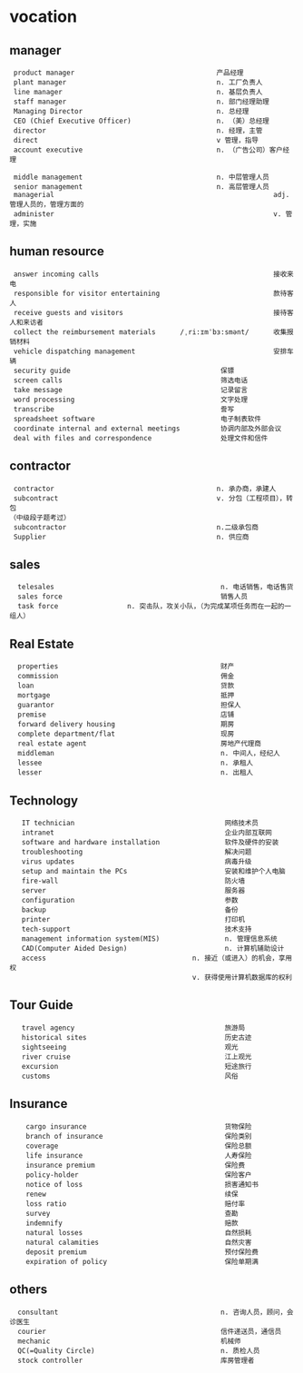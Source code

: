 # vocation
## manager
     product manager                                   产品经理
     plant manager                                     n. 工厂负责人
     line manager                                      n. 基层负责人
     staff manager                                     n. 部门经理助理
     Managing Director                                 n. 总经理
     CEO (Chief Executive Officer)                     n. （美）总经理 
     director                                          n. 经理，主管
     direct                                            v 管理，指导
     account executive                                 n. （广告公司）客户经理

     middle management                                 n. 中层管理人员
     senior management                                 n. 高层管理人员
     managerial                                                      adj. 管理人员的，管理方面的
     administer                                                      v. 管理，实施

## human resource 
     answer incoming calls                                           接收来电
     responsible for visitor entertaining                            款待客人
     receive guests and visitors                                     接待客人和来访者
     collect the reimbursement materials      /ˌri:ɪmˈbɜ:smənt/      收集报销材料
     vehicle dispatching management                                  安排车辆 
     security guide                                     保镖
     screen calls                                       筛选电话
     take message                                       记录留言
     word processing                                    文字处理    
     transcribe                                         誊写
     spreadsheet software                               电子制表软件
     coordinate internal and external meetings          协调内部及外部会议
     deal with files and correspondence                 处理文件和信件

## contractor
     contractor                                        n. 承办商，承建人 
     subcontract                                       v. 分包（工程项目），转包
    （中级段子题考过）
     subcontractor                                     n.二级承包商
     Supplier                                          n. 供应商

## sales
      telesales                                         n. 电话销售，电话售货
      sales force                                       销售人员
      task force                 n. 突击队，攻关小队，（为完成某项任务而在一起的一组人）

## Real Estate
      properties                                        财产
      commission                                        佣金
      loan                                              贷款
      mortgage                                          抵押
      guarantor                                         担保人
      premise                                           店铺
      forward delivery housing                          期房
      complete department/flat                          现房
      real estate agent                                 房地产代理商
      middleman                                         n. 中间人，经纪人 
      lessee                                            n. 承租人
      lesser                                            n. 出租人    
   
## Technology
       IT technician                                     网络技术员
       intranet                                          企业内部互联网
       software and hardware installation                软件及硬件的安装
       troubleshooting                                   解决问题
       virus updates                                     病毒升级
       setup and maintain the PCs                        安装和维护个人电脑
       fire-wall                                         防火墙
       server                                            服务器
       configuration                                     参数
       backup                                            备份
       printer                                           打印机
       tech-support                                      技术支持
       management information system(MIS)                n. 管理信息系统
       CAD(Computer Aided Design)                        n. 计算机辅助设计
       access                                    n. 接近（或进入）的机会，享用权
                                                 v. 获得使用计算机数据库的权利


## Tour Guide
       travel agency                                     旅游局    
       historical sites                                  历史古迹
       sightseeing                                       观光          
       river cruise                                      江上观光
       excursion                                         短途旅行      
       customs                                           风俗   

## Insurance
        cargo insurance                                  货物保险
        branch of insurance                              保险类别
        coverage                                         保险总额
        life insurance                                   人寿保险
        insurance premium                                保险费
        policy-holder                                    保险客户
        notice of loss                                   损害通知书
        renew                                            续保
        loss ratio                                       赔付率
        survey                                           查勘
        indemnify                                        赔款
        natural losses                                   自然损耗
        natural calamities                               自然灾害
        deposit premium                                  预付保险费
        expiration of policy                             保险单期满       
   
## others 
      consultant                                        n. 咨询人员，顾问，会诊医生
      courier                                           信件递送员，通信员
      mechanic                                          机械师
      QC(=Quality Circle)                               n. 质检人员
      stock controller                                  库房管理者   
